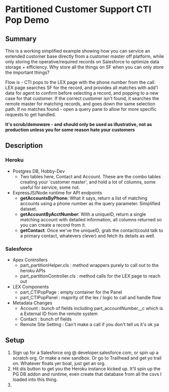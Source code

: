 # Partitioned Customer Support CTI Pop Demo

## Summary
This is a working simplified example showing how you can service an extended customer base directly from a customer master off platform, while only storing the operative/required records on Salesforce to optimize data storage + efficiency. Why store all the things on SF when you can only store the important things? 

Flow is - CTI pops to the LEX page with the phone number from the call. LEX page searches SF for the record, and provides all matches with add'l data for agent to confirm before selecting a record, and popping to a new case for that customer. If the correct customer isn't found, it searches the remote master for matching records, and goes down the same selection path. If no matches found - open a query pane to allow for more specific requests to get handled.

**It's scrub/demoware - and should only be used as illustrative, not as production unless you for some reason hate your customers**

## Description
### Heroku
- Postgres DB, Hobby-Dev
  - Two tables here, Contact and Account. These are the combo tables creating your 'customer master', and hold a lot of columns, some useful for service, some not.
- ExpressJS/Node runtime for API endpoints
    - **getAccountsByPhone**: What it says, return a list of matching accounts using a phone number as the query parameter. Simplified dataset.
    - **getAccountByAcctNumber**: With a uniqueID, return a single matching account with detailed information, all columns returned so you can create a record from it.
    - **getContact**: Once we've the uniqueID, grab the contact(could talk to a primary contact, whatevers clever) and fetch its details as well.

### Salesforce
- Apex Controllers
    - part_partitionHelper.cls : method wrappers purely to call out to the heroku APIs
    - part_partitionController.cls : method calls for the LEX page to reach out
- LEX Components
    - part_CTIPopPage : empty container for the Panel
    - part_CTIPopPanel : majority of the lex / logic to call and handle flow
- Metadata Changes
    - Account : bunch of fields including part_accountNumber__c which is a External ID from the remote system
    - Contact : bunch of fields
    - Remote Site Setting : Can't make a call if you don't tell us it's ok ya

## Setup
 1. Sign up for a Salesforce org @ developer.salesforce.com, or spin up a scratch org. Or make a new sandbox. Or go to Trailhead and get yo trail on. Whatever floats yer boat, just get an org.
 2. Hit dis button to get you the Heroku instance kicked up. It'll spin up the PG DB addon and runtime, even create that database from all the csvs I loaded into this thing. 
 3. 
 